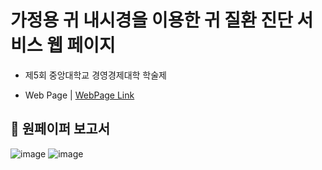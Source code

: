 # 가정용 귀 내시경을 이용한 귀 질환 진단 서비스 웹 페이지
- 제5회 중앙대학교 경영경제대학 학술제

- Web Page | [WebPage Link](https://korea-consumer-agency.streamlit.app/)
## 📄 원페이퍼 보고서

![image](https://github.com/ginam-Kim/Diagnosis_Ear_Disease_Web_App/assets/125203829/8aacf3fc-8d19-47b1-ab50-176d3171bec9)
![image](https://github.com/ginam-Kim/Diagnosis_Ear_Disease_Web_App/assets/125203829/cd26b66f-4e1d-46a3-a513-d416cbe2c53b)
